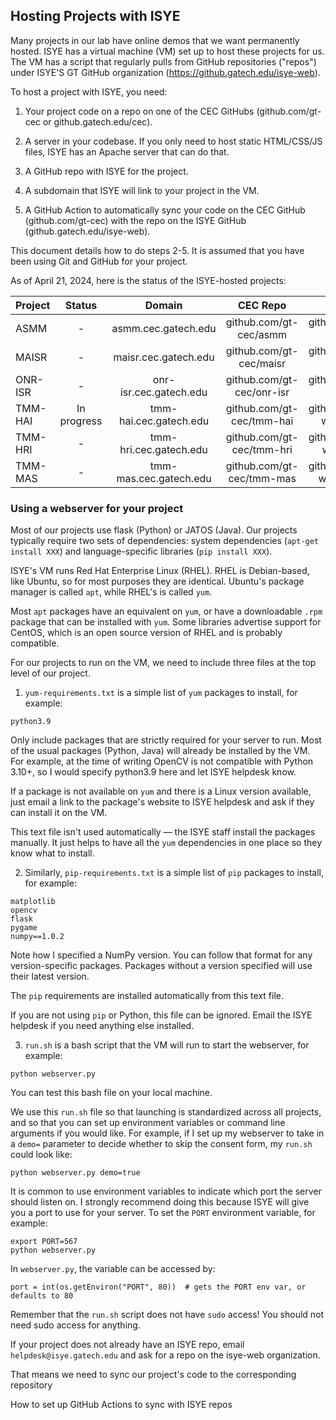 ## Hosting Projects with ISYE

Many projects in our lab have online demos that we want permanently hosted. ISYE has a virtual machine (VM) set up to host these projects for us. The VM has a script that regularly pulls from GitHub repositories ("repos") under ISYE'S GT GitHub organization (https://github.gatech.edu/isye-web).

To host a project with ISYE, you need:

1. Your project code on a repo on one of the CEC GitHubs (github.com/gt-cec or github.gatech.edu/cec).

2. A server in your codebase. If you only need to host static HTML/CSS/JS files, ISYE has an Apache server that can do that.

3. A GitHub repo with ISYE for the project. 

4. A subdomain that ISYE will link to your project in the VM.

5. A GitHub Action to automatically sync your code on the CEC GitHub (github.com/gt-cec) with the repo on the ISYE GitHub (github.gatech.edu/isye-web). 

This document details how to do steps 2-5. It is assumed that you have been using Git and GitHub for your project.

As of April 21, 2024, here is the status of the ISYE-hosted projects:

| Project | Status | Domain | CEC Repo | ISYE Repo | Type | People |
| :-- | :-: | :-: | :-: | :-: | :-: | :-: |
| ASMM | - | asmm.cec.gatech.edu | github.com/gt-cec/asmm | github.gatech.edu/isye-web/cec-asmm | JATOS (Java) | Kolb, Srivastava |
| MAISR | - | maisr.cec.gatech.edu | github.com/gt-cec/maisr | github.gatech.edu/isye-web/cec-maisr | Flask (Python) | Agbeyibor, Kolb |
| ONR-ISR | - | onr-isr.cec.gatech.edu | github.com/gt-cec/onr-isr | github.gatech.edu/isye-web/cec-onr-isr | Flask (Python) | Agbeyibor, Kolb |
| TMM-HAI | In progress | tmm-hai.cec.gatech.edu | github.com/gt-cec/tmm-hai | github.gatech.edu/isye-web/cec-tmm-hai | Flask (Python) | Kolb |
| TMM-HRI | - | tmm-hri.cec.gatech.edu | github.com/gt-cec/tmm-hri | github.gatech.edu/isye-web/cec-tmm-hri | - | Kolb |
| TMM-MAS | - | tmm-mas.cec.gatech.edu | github.com/gt-cec/tmm-mas | github.gatech.edu/isye-web/cec-tmm-mas | - | Alag |

### Using a webserver for your project

Most of our projects use flask (Python) or JATOS (Java). Our projects typically require two sets of dependencies: system dependencies (`apt-get install XXX`) and language-specific libraries (`pip install XXX`).

ISYE's VM runs Red Hat Enterprise Linux (RHEL). RHEL is Debian-based, like Ubuntu, so for most purposes they are identical. Ubuntu's package manager is called `apt`, while RHEL's is called `yum`.

Most `apt` packages have an equivalent on `yum`, or have a downloadable `.rpm` package that can be installed with `yum`. Some libraries advertise support for CentOS, which is an open source version of RHEL and is probably compatible.

For our projects to run on the VM, we need to include three files at the top level of our project.

1. `yum-requirements.txt` is a simple list of `yum` packages to install, for example:

```
python3.9
```

Only include packages that are strictly required for your server to run. Most of the usual packages (Python, Java) will already be installed by the VM. For example, at the time of writing OpenCV is not compatible with Python 3.10+, so I would specify python3.9 here and let ISYE helpdesk know.

If a package is not available on `yum` and there is a Linux version available, just email a link to the package's website to ISYE helpdesk and ask if they can install it on the VM.

This text file isn't used automatically — the ISYE staff install the packages manually. It just helps to have all the `yum` dependencies in one place so they know what to install.

2. Similarly, `pip-requirements.txt` is a simple list of `pip` packages to install, for example:

```
matplotlib
opencv
flask
pygame
numpy==1.0.2
```

Note how I specified a NumPy version. You can follow that format for any version-specific packages. Packages without a version specified will use their latest version.

The `pip` requirements are installed automatically from this text file.

If you are not using `pip` or Python, this file can be ignored. Email the ISYE helpdesk if you need anything else installed.

3. `run.sh` is a bash script that the VM will run to start the webserver, for example:

```
python webserver.py
```

You can test this bash file on your local machine.

We use this `run.sh` file so that launching is standardized across all projects, and so that you can set up environment variables or command line arguments if you would like. For example, if I set up my webserver to take in a `demo=` parameter to decide whether to skip the consent form, my `run.sh` could look like:

```
python webserver.py demo=true
```

It is common to use environment variables to indicate which port the server should listen on. I strongly recommend doing this because ISYE will give you a port to use for your server. To set the `PORT` environment variable, for example:

```
export PORT=567
python webserver.py
```

In `webserver.py`, the variable can be accessed by:

```
port = int(os.getEnviron("PORT", 80))  # gets the PORT env var, or defaults to 80
```

Remember that the `run.sh` script does not have `sudo` access! You should not need sudo access for anything.

If your project does not already have an ISYE repo, email `helpdesk@isye.gatech.edu` and ask for a repo on the isye-web organization.

That means we need to sync our project's code to the corresponding repository 


How to set up GitHub Actions to sync with ISYE repos

